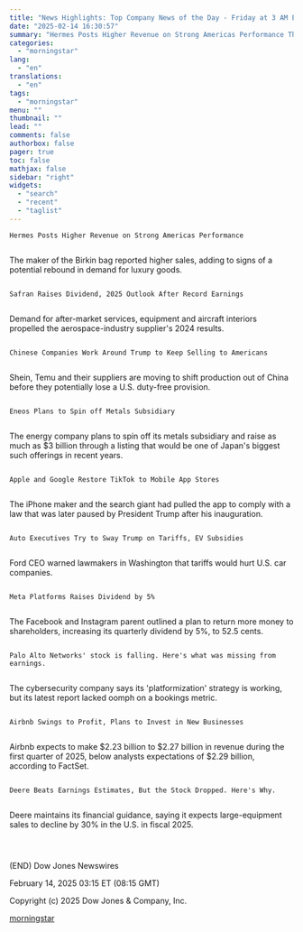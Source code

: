```yaml
---
title: "News Highlights: Top Company News of the Day - Friday at 3 AM ET"
date: "2025-02-14 16:30:57"
summary: "Hermes Posts Higher Revenue on Strong Americas Performance The maker of the Birkin bag reported higher sales, adding to signs of a potential rebound in demand for luxury goods. Safran Raises Dividend, 2025 Outlook After Record Earnings Demand for after-market services, equipment and aircraft interiors propelled the aerospace-industry supplier's 2024..."
categories:
  - "morningstar"
lang:
  - "en"
translations:
  - "en"
tags:
  - "morningstar"
menu: ""
thumbnail: ""
lead: ""
comments: false
authorbox: false
pager: true
toc: false
mathjax: false
sidebar: "right"
widgets:
  - "search"
  - "recent"
  - "taglist"
---
```


```
Hermes Posts Higher Revenue on Strong Americas Performance 
 
```

The maker of the Birkin bag reported higher sales, adding to signs of a potential rebound in demand for luxury goods.

```
 
Safran Raises Dividend, 2025 Outlook After Record Earnings 
 
```

Demand for after-market services, equipment and aircraft interiors propelled the aerospace-industry supplier's 2024 results.

```
 
Chinese Companies Work Around Trump to Keep Selling to Americans 
 
```

Shein, Temu and their suppliers are moving to shift production out of China before they potentially lose a U.S. duty-free provision.

```
 
Eneos Plans to Spin off Metals Subsidiary 
 
```

The energy company plans to spin off its metals subsidiary and raise as much as $3 billion through a listing that would be one of Japan's biggest such offerings in recent years.

```
 
Apple and Google Restore TikTok to Mobile App Stores 
 
```

The iPhone maker and the search giant had pulled the app to comply with a law that was later paused by President Trump after his inauguration.

```
 
Auto Executives Try to Sway Trump on Tariffs, EV Subsidies 
 
```

Ford CEO warned lawmakers in Washington that tariffs would hurt U.S. car companies.

```
 
Meta Platforms Raises Dividend by 5% 
 
```

The Facebook and Instagram parent outlined a plan to return more money to shareholders, increasing its quarterly dividend by 5%, to 52.5 cents.

```
 
Palo Alto Networks' stock is falling. Here's what was missing from earnings. 
 
```

The cybersecurity company says its 'platformization' strategy is working, but its latest report lacked oomph on a bookings metric.

```
 
Airbnb Swings to Profit, Plans to Invest in New Businesses 
 
```

Airbnb expects to make $2.23 billion to $2.27 billion in revenue during the first quarter of 2025, below analysts expectations of $2.29 billion, according to FactSet.

```
 
Deere Beats Earnings Estimates, But the Stock Dropped. Here's Why. 
 
```

Deere maintains its financial guidance, saying it expects large-equipment sales to decline by 30% in the U.S. in fiscal 2025.

```
 
 
```

(END) Dow Jones Newswires

February 14, 2025 03:15 ET (08:15 GMT)

Copyright (c) 2025 Dow Jones & Company, Inc.

[morningstar](https://www.morningstar.com/news/dow-jones/202502143695/news-highlights-top-company-news-of-the-day-friday-at-3-am-et)
